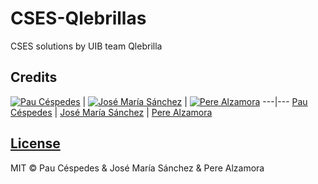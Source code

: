 # CSES-Qlebrillas
CSES solutions by UIB team Qlebrilla

## Credits

[![Pau Céspedes](https://avatars.githubusercontent.com/u/69464742?v=4|width=64)](https://github.com/paucespedes)  | [![José María Sánchez](https://avatars.githubusercontent.com/u/62487921?v=4|width=64)](https://github.com/jmsllompart) | [![Pere Alzamora](https://avatars.githubusercontent.com/u/79747358?v=4|width=64)](https://github.com/PereAL7)
---|---
[Pau Céspedes](https://github.com/paucespedes) | [José María Sánchez](https://github.com/jmsllompart) | [Pere Alzamora](https://github.com/PereAL7)

## [License](https://github.com/paucespedes/CSES-Qlebrillas/blob/main/LICENSE)

MIT © Pau Céspedes & José María Sánchez & Pere Alzamora

